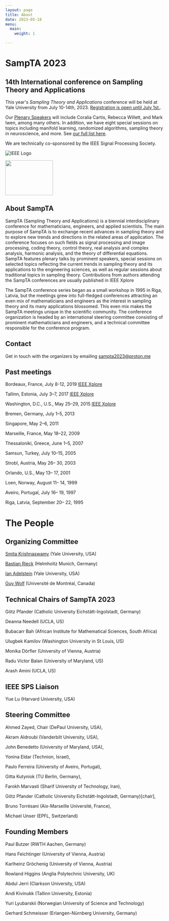```yaml
---
layout: page
title: About
date: 2023-05-18
menu:
  main:
    weight: 1

---
```

# SampTA 2023
## 14th International conference on **Sampling Theory and Applications**

This year's <i> Sampling Theory and Applications </i> conference will be held at Yale University from July 10-14th, 2023. [Registration is open until July 1st.](https://web.cvent.com/event/903a729f-b298-40ca-a060-3f0447be7bbc/summary). 
<!-- 
We have a [Call for Papers](https://sampta2023.github.io/call-for-papers/) on sampling theory, signal and image processing, and data analysis. Papers accepted by SampTA will be published in a special issue of IEEE Xplore. -->

Our [Plenary Speakers](https://sampta2023.github.io/speakers/) will include Coralia Cartis, Rebecca Willett, and Mark Iwen, among many others. In addition, we have eight special sessions on topics including manifold learning, randomized algorithms, sampling theory in neuroscience, and more. See [our full list here](https://sampta2023.github.io/speakers/).

We are technically co-sponsored by the IEEE Signal Processing Society.

![IEEE Logo](http://sampta2023.github.io/uploads/IEEE_SPS_logo_small.jpg)

<img src="http://sampta2023.github.io/uploads/IEEE_SPS_logo.jpg" width="150" height="110"> 

## About SampTA

SampTA (Sampling Theory and Applications) is a biennial interdisciplinary conference for mathematicians, engineers, and applied scientists. The main purpose of SampTA is to exchange recent advances in sampling theory and to explore new trends and directions in the related areas of application. The conference focuses on such fields as signal processing and image processing, coding theory, control theory, real analysis and complex analysis, harmonic analysis, and the theory of differential equations. SampTA features plenary talks by prominent speakers, special sessions on selected topics reflecting the current trends in sampling theory and its applications to the engineering sciences, as well as regular sessions about traditional topics in sampling theory. Contributions from authors attending the SampTA conferences are usually published in IEEE Xplore

The SampTA conference series began as a small workshop in 1995 in Riga, Latvia, but the meetings grew into full-fledged conferences attracting an even mix of mathematicians and engineers as the interest in sampling theory and its many applications blossomed. This even mix makes the SampTA meetings unique in the scientific community. The conference organization is headed by an international steering committee consisting of prominent mathematicians and engineers, and a technical committee responsible for the conference program.


## Contact
Get in touch with the organizers by emailing [sampta2023@proton.me](mailto:sampta2023@proton.me)

## Past meetings
Bordeaux, France, July 8-12, 2019 [IEEE Xplore](https://ieeexplore.ieee.org/search/searchresult.jsp?queryText=sampTA&ranges=2019_2019_Year)

Tallinn, Estonia, July 3–7, 2017  [IEEE Xplore](https://ieeexplore.ieee.org/search/searchresult.jsp?queryText=sampTA&ranges=2017_2017_Year)

Washington, D.C., U.S., May 25–29, 2015 [IEEE Xplore](https://ieeexplore.ieee.org/search/searchresult.jsp?queryText=sampTA&ranges=2015_2015_Year)

Bremen, Germany, July 1–5, 2013

Singapore, May 2–6, 2011

Marseille, France, May 18–22, 2009

Thessaloniki, Greece, June 1–5, 2007

Samsun, Turkey, July 10–15, 2005

Strobl, Austria, May 26– 30, 2003

Orlando, U.S., May 13– 17, 2001

Loen, Norway, August 11– 14, 1999

Aveiro, Portugal, July 16– 19, 1997

Riga, Latvia, September 20– 22, 1995

# The People
## Organizing Committee

[Smita Krishnaswamy](https://www.krishnaswamylab.org/members) (Yale University, USA)

[Bastian Rieck](https://bastian.rieck.me) (Helmholtz Munich, Germany)

[Ian Adelstein](https://sites.google.com/view/adelstein) (Yale University, USA)

[Guy Wolf](http://guywolf.org) (Université de Montréal, Canada)

## Technical Chairs of SampTA 2023

Götz Pfander (Catholic University Eichstätt-Ingolstadt, Germany)

Deanna Needell (UCLA, US)

Bubacarr Bah (African Institute for Mathematical Sciences, South Africa)

Ulugbek Kamilov (Washington University in St Louis, US)

Monika Dörfler (University of Vienna, Austria)

Radu Victor Balan (University of Maryland, US)

Arash Amini (UCLA, US)


## IEEE SPS Liaison

Yue Lu (Harvard University, USA)

## Steering Committee

Ahmed Zayed, Chair (DePaul University, USA),

Akram Aldroubi  (Vanderbilt University, USA),

John Benedetto  (University of Maryland, USA),

Yonina Eldar  (Technion, Israel),

Paulo Ferreira  (University of Aveiro, Portugal),

Gitta Kutyniok  (TU Berlin, Germany),

Farokh Marvasti  (Sharif University of Technology, Iran),

Götz Pfander (Catholic University Eichstätt-Ingolstadt, Germany)[chair],

Bruno Torrésani  (Aix-Marseille Université, France),

Michael Unser  (EPFL, Switzerland)

## Founding Members

Paul Butzer  (RWTH Aachen, Germany)

Hans Feichtinger  (University of Vienna, Austria)
 
Karlheinz Gröchenig (University of Vienna, Austria) 

Rowland Higgins (Anglia Polytechnic University, UK) 

Abdul Jerri  (Clarkson University, USA)

Andi Kivinukk  (Tallinn University, Estonia)

Yuri Lyubarskii  (Norwegian University of Science and Technology)
 
Gerhard Schmeisser  (Erlangen-Nürnberg University, Germany)

